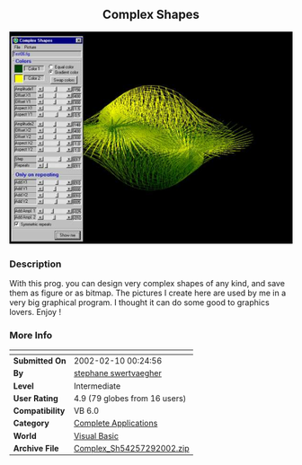 ﻿<div align="center">

## Complex Shapes

<img src="PIC20022918341176.jpg">
</div>

### Description

With this prog. you can design very complex shapes of any kind, and save them as figure or as bitmap. The pictures I create here are used by me in a very big graphical program. I thought it can do some good to graphics lovers. Enjoy !
 
### More Info
 


<span>             |<span>
---                |---
**Submitted On**   |2002-02-10 00:24:56
**By**             |[stephane swertvaegher](https://github.com/Planet-Source-Code/PSCIndex/blob/master/ByAuthor/stephane-swertvaegher.md)
**Level**          |Intermediate
**User Rating**    |4.9 (79 globes from 16 users)
**Compatibility**  |VB 6\.0
**Category**       |[Complete Applications](https://github.com/Planet-Source-Code/PSCIndex/blob/master/ByCategory/complete-applications__1-27.md)
**World**          |[Visual Basic](https://github.com/Planet-Source-Code/PSCIndex/blob/master/ByWorld/visual-basic.md)
**Archive File**   |[Complex\_Sh54257292002\.zip](https://github.com/Planet-Source-Code/stephane-swertvaegher-complex-shapes__1-31645/archive/master.zip)








